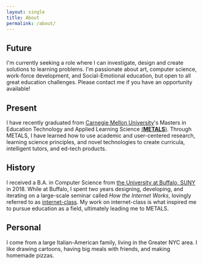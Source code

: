 ```yaml
---
layout: single
title: About
permalink: /about/
---
```

## Future
I'm currently seeking a role where I can investigate, design and create solutions to learning problems. I'm passionate about art, computer science, work-force development, and Social-Emotional education, but open to all great education challenges. Please contact me if you have an opportunity available! 

## Present
I have recently graduated from [Carnegie Mellon University](https://cmu.edu)'s Masters in Education Technology and Applied Learning Science [(**METALS**)](https://metals.hcii.cmu.edu). Through METALS, I have learned how to use academic and user-centered research, learning science principles, and novel technologies to create curricula, intelligent tutors, and ed-tech products.

## History
I received a B.A. in Computer Science from [the University at Buffalo, SUNY](https://buffalo.edu) in 2018. While at Buffalo, I spent two years designing, developing, and iterating on a large-scale seminar called _How the Internet Works_, lovingly referred to as [internet-class](https://internet-class.org). My work on internet-class is what inspired me to pursue education as a field, ultimately leading me to METALS.

## Personal
I come from a large Italian-American family, living in the Greater NYC area. I like drawing cartoons, having big meals with friends, and making homemade pizzas.
